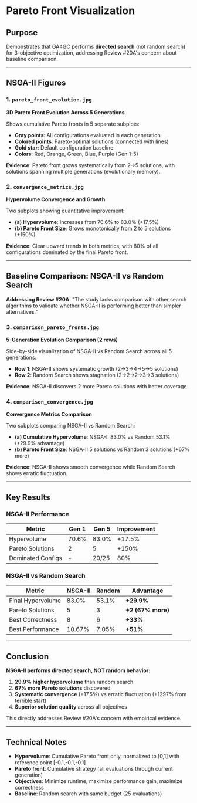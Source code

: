 # Pareto Front Visualization

## Purpose

Demonstrates that GA4GC performs **directed search** (not random search) for 3-objective optimization, addressing Review #20A's concern about baseline comparison.

---

## NSGA-II Figures

### 1. `pareto_front_evolution.jpg`
**3D Pareto Front Evolution Across 5 Generations**

Shows cumulative Pareto fronts in 5 separate subplots:
- **Gray points**: All configurations evaluated in each generation
- **Colored points**: Pareto-optimal solutions (connected with lines)
- **Gold star**: Default configuration baseline
- **Colors**: Red, Orange, Green, Blue, Purple (Gen 1-5)

**Evidence**: Pareto front grows systematically from 2→5 solutions, with solutions spanning multiple generations (evolutionary memory).

### 2. `convergence_metrics.jpg`
**Hypervolume Convergence and Growth**

Two subplots showing quantitative improvement:
- **(a) Hypervolume**: Increases from 70.6% to 83.0% (+17.5%)
- **(b) Pareto Front Size**: Grows monotonically from 2 to 5 solutions (+150%)

**Evidence**: Clear upward trends in both metrics, with 80% of all configurations dominated by the final Pareto front.

---

## Baseline Comparison: NSGA-II vs Random Search

**Addressing Review #20A**: "The study lacks comparison with other search algorithms to validate whether NSGA-II is performing better than simpler alternatives."

### 3. `comparison_pareto_fronts.jpg`
**5-Generation Evolution Comparison (2 rows)**

Side-by-side visualization of NSGA-II vs Random Search across all 5 generations:
- **Row 1**: NSGA-II shows systematic growth (2→3→4→5→5 solutions)
- **Row 2**: Random Search shows stagnation (2→2→2→3→3 solutions)

**Evidence**: NSGA-II discovers 2 more Pareto solutions with better coverage.

### 4. `comparison_convergence.jpg`
**Convergence Metrics Comparison**

Two subplots comparing NSGA-II vs Random Search:
- **(a) Cumulative Hypervolume**: NSGA-II 83.0% vs Random 53.1% (+29.9% advantage)
- **(b) Pareto Front Size**: NSGA-II 5 solutions vs Random 3 solutions (+67% more)

**Evidence**: NSGA-II shows smooth convergence while Random Search shows erratic fluctuation.

---

## Key Results

### NSGA-II Performance

| Metric | Gen 1 | Gen 5 | Improvement |
|--------|-------|-------|-------------|
| Hypervolume | 70.6% | 83.0% | +17.5% |
| Pareto Solutions | 2 | 5 | +150% |
| Dominated Configs | - | 20/25 | 80% |

### NSGA-II vs Random Search

| Metric | NSGA-II | Random | Advantage |
|--------|---------|--------|-----------|
| Final Hypervolume | 83.0% | 53.1% | **+29.9%** |
| Pareto Solutions | 5 | 3 | **+2 (67% more)** |
| Best Correctness | 8 | 6 | **+33%** |
| Best Performance | 10.67% | 7.05% | **+51%** |

---

## Conclusion

**NSGA-II performs directed search, NOT random behavior:**

1. **29.9% higher hypervolume** than random search
2. **67% more Pareto solutions** discovered
3. **Systematic convergence** (+17.5%) vs erratic fluctuation (+1297% from terrible start)
4. **Superior solution quality** across all objectives

This directly addresses Review #20A's concern with empirical evidence.

---

## Technical Notes

- **Hypervolume**: Cumulative Pareto front only, normalized to [0,1] with reference point [-0.1,-0.1,-0.1]
- **Pareto front**: Cumulative strategy (all evaluations through current generation)
- **Objectives**: Minimize runtime, maximize performance gain, maximize correctness
- **Baseline**: Random search with same budget (25 evaluations)
